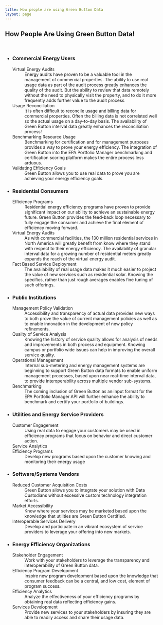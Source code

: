 ```yaml
---
title: How people are using Green Button Data
layout: page
---
```

<section class="home home-about" id="#home-about">
  <div class="section-container">
    <div class="section-content">
      <h2>How People Are Using Green Button Data!</h2>
      <br />
	<ul class="gb-list">
	  <li>
	  <div class="icon">
	    <i class="fa fa-building"></i>
	  </div>
	  <h3>Commercial Energy Users</h3>
	  <dl>
	    <dt>Virtual Energy Audits</dt>
	    <dd>Energy audits have proven to be a valuable tool in the management of commercial properties. The ability to use real usage data as part of the audit process
	      greatly enhances the quality of the audit. But the ability to review that data remotely without the need to physically visit the property, and to do it more
	      frequently  adds further value to the audit process.</dd>
	    <dt>Usage Reconciliation</dt>
	    <dd>It is often difficult to reconcile usage and billing data for commercial properties. Often the billing data is not correlated well so the actual usage on a day-to-day basis. The availability of Green Button interval data greatly enhances the reconciliation process!</dd>
	    <dt>Benchmarking Resource Usage</dt>
	    <dd>Benchmarking for certification and for management purposes provides a way to prove your energy efficiency. The integration of Green Button into the EPA Portfolio Manager benchmarking and certification scoring platform makes the entire process less arduous.</dd>
	    <dt>Validating Efficiency Goals</dt>
	    <dd>Green Button allows you to use real data to prove you are achieving your energy efficiency goals. </dd>
	    </dl>
	  </li>
	  <li>
	  <div class="icon">
	    <i class="fa fa-home"></i>
	  </div>
	  <h3>Residential Consumers</h3>
	  <dl>
	    <dt>Efficiency Programs</dt>
	    <dd>Residential energy efficiency programs have proven to provide significant impact on our ability to achieve an sustainable energy future. Green Button
	      provides the feed-back loop necessary to fully engage the consumer and achieve the final element of efficiency moving forward.</dd>
	    <dt>Virtual Energy Audits</dt>
	    <dd>As with commercial facilities, the 130 million residential services in North America will greatly benefit from know where they stand with respect to
	      their energy efficiency. The availability of granular interval data for a growing number of residential meters greatly expands the reach of the virtual
	      energy audit.</dd>
	    <dt>Fact Based Service Deployment</dt>
	    <dd>
	      The availability of real usage data makes it much easier to project the value of new services such as residential solar. Knowing the specifics, rather than
	      just rough averages enables fine tuning of such offerings.
	    </dd>
	    </dl>
	  </li>
	  <li>
	  <div class="icon">
	    <i class="fa fa-institution"></i>
	  </div>
	  <h3>Public Institutions</h3>
	  <dl>
	    <dt>Management Policy Validation</dt>
	    <dd>
	      Accessibility and transparency of actual data provides new ways to both prove the value of current management policies as well as to enable innovation in
	      the development of new policy refinements.
	    </dd>
	    <dt>Quality of Service Analysis</dt>
	    <dd>
	      Knowing the history of service quality allows for analysis of needs and improvements in both process and equipment. Knowing campus or portfolio wide issues
	      can help in improving the overall service quality.
	    </dd>
	    <dt>Operational Management</dt>
	    <dd>
	      Internal sub-metering and energy management systems are beginning to support Green Button data formats to enable uniform management processes, based
	      upon near real-time interval data, to provide interoperability across multiple vendor sub-systems.
	    </dd>
	    <dt>Benchmarking</dt>
	    <dd>
	      The coming inclusion of Green Button as an input format for the EPA Portfolio Manager API will further enhance the ability to benchmark and certify your
	      portfolio of buildings.
	    </dd>
	    </dl>
	  </li>
	  <li>
	  <div class="icon">
	    <i class="fa fa-bolt"></i>
	  </div>
	  <h3>Utilities and Energy Service Providers</h3>
	  <dl>
	    <dt>Customer Engagement</dt>
	    <dd>Using real data to engage your customers may be used in efficiency programs that focus on behavior and direct customer action.</dd>
	    <dt>Service Analytics</dt>
	    <dd></dd>	    
	    <dt>Efficiency Programs</dt>
	    <dd>
	      Develop new programs based upon the customer knowing and monitoring their energy usage
	    </dd>
	    </dl>
	  </li>
	  <li>
	  <div class="icon">
	    <i class="fa fa-gears"></i>
	  </div>
	  <h3>Software/Systems Vendors</h3>
	  <dl>
	    <dt>Reduced Customer Acquisition Costs</dt>
	    <dd>
	      Green Button allows you to integrate your solution with Data Custodians without excessive custom technology integration efforts.
	    </dd>
	    <dt>Market Accessibility</dt>
	    <dd>
	      Know where your services may be marketed based upon the knowledge that utilities are Green Button Certified.
	    </dd>
	    <dt>Interoperable Services Delivery</dt>	
	    <dd>
	      Develop and participate in an vibrant ecosystem of service providers to leverage your offering into new markets.
	    </dd>
	    </dl>
	  </li>
	  <li>
	  <div class="icon">
	    <i class="fa fa-recycle"></i>
	  </div>
	  <h3>Energy Efficiency Organizations</h3>
	  <dl>
	    <dt>Stakeholder Engagement</dt>
	    <dd>
	      Work with your stakeholders to leverage the transparency and interoperability of Green Button data.
	    </dd>
	    <dt>Efficiency Program Development</dt>
	    <dd>
	      Inspire new program development based upon the knowledge that consumer feedback can be a central, and low cost, element of program success.
	    </dd>
	    <dt>Efficiency Analytics</dt>
	    <dd>
	      Analyze the effectiveness of your efficiency programs by obtaining real data reflecting efficiency gains.
	    </dd>
	    <dt>Services Development</dt>
	    <dd>
	      Provide new services to your stakeholders by insuring they are able to readily access and share their usage data.
	    </dd>
	  </dl>
	  </li>
	</ul>
    </div>
  </div>
</section>


